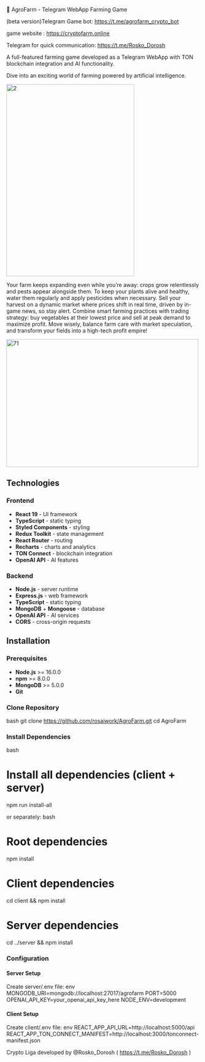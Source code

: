   🌱 AgroFarm - Telegram WebApp Farming Game
  
(beta version)Telegram Game bot: https://t.me/agrofarm_crypto_bot

game website : https://cryptofarm.online

Telegram for quick communication: https://t.me/Rosko_Dorosh

A full-featured farming game developed as a Telegram WebApp with TON blockchain integration and AI functionality.

Dive into an exciting world of farming powered by artificial intelligence.

<img width="333" height="500" alt="2" src="https://github.com/user-attachments/assets/7d00a193-502a-4476-99a6-da4dcc372636" />

Your farm keeps expanding even while you’re away: crops grow relentlessly and pests appear alongside them. To keep your plants alive and healthy, water them regularly and apply pesticides when necessary.
Sell your harvest on a dynamic market where prices shift in real time, driven by in-game news, so stay alert. 
Combine smart farming practices with trading strategy: buy vegetables at their lowest price and sell at peak demand to maximize profit.
Move wisely, balance farm care with market speculation, and transform your fields into a high-tech profit empire!

<img width="500" height="333" alt="71" src="https://github.com/user-attachments/assets/9e4d52be-acef-4f7a-94ed-060fdd564975" />

## Technologies

### Frontend
- **React 19** - UI framework
- **TypeScript** - static typing
- **Styled Components** - styling
- **Redux Toolkit** - state management
- **React Router** - routing
- **Recharts** - charts and analytics
- **TON Connect** - blockchain integration
- **OpenAI API** - AI features

### Backend
- **Node.js** - server runtime
- **Express.js** - web framework
- **TypeScript** - static typing
- **MongoDB** + **Mongoose** - database
- **OpenAI API** - AI services
- **CORS** - cross-origin requests

## Installation

### Prerequisites
- **Node.js** >= 16.0.0
- **npm** >= 8.0.0
- **MongoDB** >= 5.0.0
- **Git**

### Clone Repository
bash
git clone https://github.com/rosaiwork/AgroFarm.git
cd AgroFarm

### Install Dependencies
bash
# Install all dependencies (client + server)
npm run install-all

or separately:
bash
# Root dependencies
npm install

# Client dependencies
cd client && npm install

# Server dependencies
cd ../server && npm install

### Configuration

#### Server Setup
Create server/.env file:
env
MONGODB_URI=mongodb://localhost:27017/agrofarm
PORT=5000
OPENAI_API_KEY=your_openai_api_key_here
NODE_ENV=development

#### Client Setup
Create client/.env file:
env
REACT_APP_API_URL=http://localhost:5000/api
REACT_APP_TON_CONNECT_MANIFEST=http://localhost:3000/tonconnect-manifest.json

Crypto Liga developed by @Rosko_Dorosh ( https://t.me/Rosko_Dorosh ) 
